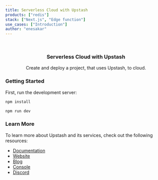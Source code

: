 ```yaml
---
title: Serverless Cloud with Upstash
products: ["redis"]
stack: ["Next.js", "Edge function"]
use_cases: ["Introduction"]
author: "enesakar"
---
```


<br />
<div align="center">

  <h3 align="center"> Serverless Cloud with Upstash</h3>

  <p align="center">
    Create and deploy a project, that uses Upstash, to cloud.
  </p>
</div>

### Getting Started

First, run the development server:

```bash
npm install
```

```bash
npm run dev
```

### Learn More

To learn more about Upstash and its services, check out the following resources:

- [Documentation](https://docs.upstash.com)
- [Website](https://upstash.com)
- [Blog](https://upstash.com/blog)
- [Console](https://console.upstash.com)
- [Discord](https://upstash.com/discord)
